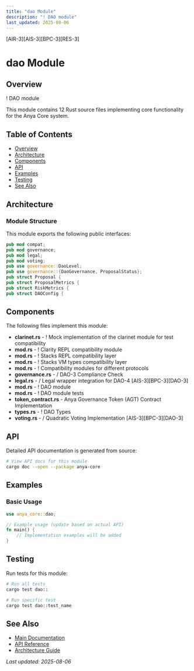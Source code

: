 ```yaml
---
title: "dao Module"
description: "! DAO module"
last_updated: 2025-08-06
---
```


[AIR-3][AIS-3][BPC-3][RES-3]

# dao Module

## Overview

! DAO module

This module contains 12 Rust source files implementing core functionality for the Anya Core system.

## Table of Contents

- [Overview](#overview)
- [Architecture](#architecture)
- [Components](#components)
- [API](#api)
- [Examples](#examples)
- [Testing](#testing)
- [See Also](#see-also)

## Architecture

### Module Structure

This module exports the following public interfaces:

```rust
pub mod compat;
pub mod governance;
pub mod legal;
pub mod voting;
pub use governance::DaoLevel;
pub use governance::{DaoGovernance, ProposalStatus};
pub struct Proposal {
pub struct ProposalMetrics {
pub struct RiskMetrics {
pub struct DAOConfig {
```

## Components

The following files implement this module:

- **clarinet.rs** - ! Mock implementation of the clarinet module for test compatibility
- **mod.rs** - ! Clarity REPL compatibility module
- **mod.rs** - ! Stacks REPL compatibility layer
- **mod.rs** - ! Stacks VM types compatibility layer
- **mod.rs** - ! Compatibility modules for different protocols
- **governance.rs** - / DAO-3 Compliance Check
- **legal.rs** - / Legal wrapper integration for DAO-4 [AIS-3][BPC-3][DAO-3]
- **mod.rs** - ! DAO module
- **mod.rs** - ! DAO module tests
- **token_contract.rs** - Anya Governance Token (AGT) Contract Implementation
- **types.rs** - ! DAO Types
- **voting.rs** - / Quadratic Voting Implementation [AIS-3][BPC-3][DAO-3]

## API

Detailed API documentation is generated from source:

```bash
# View API docs for this module
cargo doc --open --package anya-core
```

## Examples

### Basic Usage

```rust
use anya_core::dao;

// Example usage (update based on actual API)
fn main() {
    // Implementation examples will be added
}
```

## Testing

Run tests for this module:

```bash
# Run all tests
cargo test dao::

# Run specific test
cargo test dao::test_name
```

## See Also

- [Main Documentation](../README.md)
- [API Reference](../api/README.md)
- [Architecture Guide](../architecture/README.md)

*Last updated: 2025-08-06*
